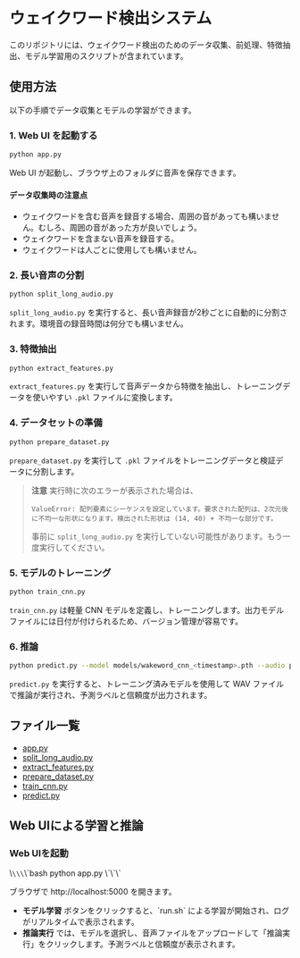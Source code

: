 # ウェイクワード検出システム

このリポジトリには、ウェイクワード検出のためのデータ収集、前処理、特徴抽出、モデル学習用のスクリプトが含まれています。

## 使用方法

以下の手順でデータ収集とモデルの学習ができます。

### 1. Web UI を起動する

```bash
python app.py
```
Web UI が起動し、ブラウザ上のフォルダに音声を保存できます。

#### データ収集時の注意点

- ウェイクワードを含む音声を録音する場合、周囲の音があっても構いません。むしろ、周囲の音があった方が良いでしょう。
- ウェイクワードを含まない音声を録音する。
- ウェイクワードは人ごとに使用しても構いません。

### 2. 長い音声の分割

```bash
python split_long_audio.py
```

`split_long_audio.py` を実行すると、長い音声録音が2秒ごとに自動的に分割されます。環境音の録音時間は何分でも構いません。

### 3. 特徴抽出

```bash
python extract_features.py
```

`extract_features.py` を実行して音声データから特徴を抽出し、トレーニングデータを使いやすい `.pkl` ファイルに変換します。

### 4. データセットの準備

```bash
python prepare_dataset.py
```

`prepare_dataset.py` を実行して `.pkl` ファイルをトレーニングデータと検証データに分割します。

> **注意**
> 実行時に次のエラーが表示された場合は、
> ```text
> ValueError: 配列要素にシーケンスを設定しています。要求された配列は、2次元後に不均一な形状になります。検出された形状は (14, 40) + 不均一な部分です。
> ```
> 事前に `split_long_audio.py` を実行していない可能性があります。もう一度実行してください。

### 5. モデルのトレーニング

```bash
python train_cnn.py
```

`train_cnn.py` は軽量 CNN モデルを定義し、トレーニングします。出力モデルファイルには日付が付けられるため、バージョン管理が容易です。

### 6. 推論

```bash
python predict.py --model models/wakeword_cnn_<timestamp>.pth --audio path/to/audio.wav
```

`predict.py` を実行すると、トレーニング済みモデルを使用して WAV ファイルで推論が実行され、予測ラベルと信頼度が出力されます。

## ファイル一覧

- [app.py](./app.py)
- [split_long_audio.py](./split_long_audio.py)
- [extract_features.py](./extract_features.py)
- [prepare_dataset.py](./prepare_dataset.py)
- [train_cnn.py](./train_cnn.py)
- [predict.py](./predict.py)

## Web UIによる学習と推論

### Web UIを起動

\\`\\\`\\\`bash
python app.py
\\\`\\\`\\\`

ブラウザで http://localhost:5000 を開きます。

- **モデル学習** ボタンをクリックすると、\`run.sh\` による学習が開始され、ログがリアルタイムで表示されます。
- **推論実行** では、モデルを選択し、音声ファイルをアップロードして「推論実行」をクリックします。予測ラベルと信頼度が表示されます。



